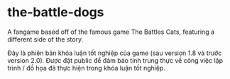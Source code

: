 # the-battle-dogs
A fangame based off of the famous game The Battles Cats, featuring a different side of the story.

Đây là phiên bản khóa luận tốt nghiệp của game (sau version 1.8 và trước version 2.0). Được đặt public để đảm bảo tính trung thực về công việc lập trình / đồ họa đã thực hiện trong khóa luận tốt nghiệp.
